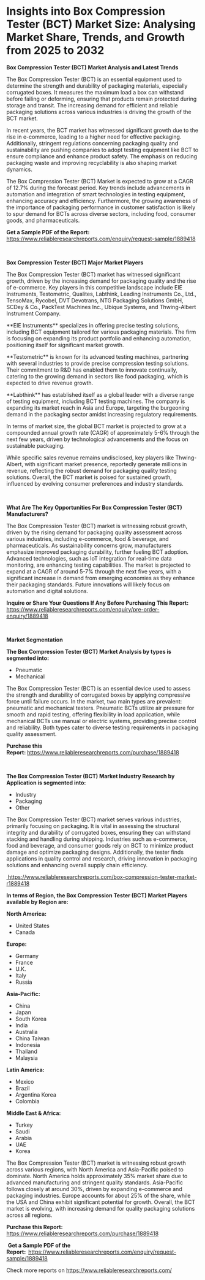 <p><h1>Insights into Box Compression Tester (BCT) Market Size: Analysing Market Share, Trends, and Growth from 2025 to 2032</h1></p><p><strong>Box Compression Tester (BCT) Market Analysis and Latest Trends</strong></p>
<p><p>The Box Compression Tester (BCT) is an essential equipment used to determine the strength and durability of packaging materials, especially corrugated boxes. It measures the maximum load a box can withstand before failing or deforming, ensuring that products remain protected during storage and transit. The increasing demand for efficient and reliable packaging solutions across various industries is driving the growth of the BCT market.</p><p>In recent years, the BCT market has witnessed significant growth due to the rise in e-commerce, leading to a higher need for effective packaging. Additionally, stringent regulations concerning packaging quality and sustainability are pushing companies to adopt testing equipment like BCT to ensure compliance and enhance product safety. The emphasis on reducing packaging waste and improving recyclability is also shaping market dynamics.</p><p>The Box Compression Tester (BCT) Market is expected to grow at a CAGR of 12.7% during the forecast period. Key trends include advancements in automation and integration of smart technologies in testing equipment, enhancing accuracy and efficiency. Furthermore, the growing awareness of the importance of packaging performance in customer satisfaction is likely to spur demand for BCTs across diverse sectors, including food, consumer goods, and pharmaceuticals.</p></p>
<p><strong>Get a Sample PDF of the Report:&nbsp;</strong> <a href="https://www.reliableresearchreports.com/enquiry/request-sample/1889418?utm_campaign=3190&utm_medium=2&utm_source=Github&utm_content=ia&utm_term=28032025&utm_id=box-compression-tester-bct">https://www.reliableresearchreports.com/enquiry/request-sample/1889418</a></p>
<p>&nbsp;</p>
<p><strong>Box Compression Tester (BCT) Major Market Players</strong></p>
<p><p>The Box Compression Tester (BCT) market has witnessed significant growth, driven by the increasing demand for packaging quality and the rise of e-commerce. Key players in this competitive landscape include EIE Instruments, Testometric, Qualites, Labthink, Leading Instruments Co., Ltd., TensoMax, Rycobel, DVT Devotrans, NTG Packaging Solutions GmbH, SCDey & Co., PackTest Machines Inc., Ubique Systems, and Thwing-Albert Instrument Company.</p><p>**EIE Instruments** specializes in offering precise testing solutions, including BCT equipment tailored for various packaging materials. The firm is focusing on expanding its product portfolio and enhancing automation, positioning itself for significant market growth.</p><p>**Testometric** is known for its advanced testing machines, partnering with several industries to provide precise compression testing solutions. Their commitment to R&D has enabled them to innovate continually, catering to the growing demand in sectors like food packaging, which is expected to drive revenue growth.</p><p>**Labthink** has established itself as a global leader with a diverse range of testing equipment, including BCT testing machines. The company is expanding its market reach in Asia and Europe, targeting the burgeoning demand in the packaging sector amidst increasing regulatory requirements.</p><p>In terms of market size, the global BCT market is projected to grow at a compounded annual growth rate (CAGR) of approximately 5-6% through the next few years, driven by technological advancements and the focus on sustainable packaging. </p><p>While specific sales revenue remains undisclosed, key players like Thwing-Albert, with significant market presence, reportedly generate millions in revenue, reflecting the robust demand for packaging quality testing solutions. Overall, the BCT market is poised for sustained growth, influenced by evolving consumer preferences and industry standards.</p></p>
<p>&nbsp;</p>
<p><strong>What Are The Key Opportunities For Box Compression Tester (BCT) Manufacturers?</strong></p>
<p><p>The Box Compression Tester (BCT) market is witnessing robust growth, driven by the rising demand for packaging quality assessment across various industries, including e-commerce, food & beverage, and pharmaceuticals. As sustainability concerns grow, manufacturers emphasize improved packaging durability, further fueling BCT adoption. Advanced technologies, such as IoT integration for real-time data monitoring, are enhancing testing capabilities. The market is projected to expand at a CAGR of around 5-7% through the next five years, with a significant increase in demand from emerging economies as they enhance their packaging standards. Future innovations will likely focus on automation and digital solutions.</p></p>
<p><strong>Inquire or Share Your Questions If Any Before Purchasing This Report:</strong> <a href="https://www.reliableresearchreports.com/enquiry/pre-order-enquiry/1889418?utm_campaign=3190&utm_medium=2&utm_source=Github&utm_content=ia&utm_term=28032025&utm_id=box-compression-tester-bct">https://www.reliableresearchreports.com/enquiry/pre-order-enquiry/1889418</a></p>
<p>&nbsp;</p>
<p><strong>Market Segmentation</strong></p>
<p><strong>The Box Compression Tester (BCT) Market Analysis by types is segmented into:</strong></p>
<p><ul><li>Pneumatic</li><li>Mechanical</li></ul></p>
<p><p>The Box Compression Tester (BCT) is an essential device used to assess the strength and durability of corrugated boxes by applying compressive force until failure occurs. In the market, two main types are prevalent: pneumatic and mechanical testers. Pneumatic BCTs utilize air pressure for smooth and rapid testing, offering flexibility in load application, while mechanical BCTs use manual or electric systems, providing precise control and reliability. Both types cater to diverse testing requirements in packaging quality assessment.</p></p>
<p><strong>Purchase this Report:&nbsp;</strong><a href="https://www.reliableresearchreports.com/purchase/1889418?utm_campaign=3190&utm_medium=2&utm_source=Github&utm_content=ia&utm_term=28032025&utm_id=box-compression-tester-bct">https://www.reliableresearchreports.com/purchase/1889418</a></p>
<p>&nbsp;</p>
<p><strong>The Box Compression Tester (BCT) Market Industry Research by Application is segmented into:</strong></p>
<p><ul><li>Industry</li><li>Packaging</li><li>Other</li></ul></p>
<p><p>The Box Compression Tester (BCT) market serves various industries, primarily focusing on packaging. It is vital in assessing the structural integrity and durability of corrugated boxes, ensuring they can withstand stacking and handling during shipping. Industries such as e-commerce, food and beverage, and consumer goods rely on BCT to minimize product damage and optimize packaging designs. Additionally, the tester finds applications in quality control and research, driving innovation in packaging solutions and enhancing overall supply chain efficiency.</p></p>
<p><a href="https://www.reliableresearchreports.com/box-compression-tester-market-r1889418?utm_campaign=3190&utm_medium=2&utm_source=Github&utm_content=ia&utm_term=28032025&utm_id=box-compression-tester-bct">&nbsp;https://www.reliableresearchreports.com/box-compression-tester-market-r1889418</a></p>
<p><strong>In terms of Region, the Box Compression Tester (BCT) Market Players available by Region are:</strong></p>
<p>
    <p> <strong> North America: </strong>
        <ul>
            <li>United States</li>
            <li>Canada</li>
        </ul>
        </p> 
    <p> <strong> Europe: </strong>
        <ul>
            <li>Germany</li>
            <li>France</li>
            <li>U.K.</li>
            <li>Italy</li>
            <li>Russia</li>
        </ul>
        </p> 
    <p> <strong> Asia-Pacific: </strong>
        <ul>
            <li>China</li>
            <li>Japan</li>
            <li>South Korea</li>
            <li>India</li>
            <li>Australia</li>
            <li>China Taiwan</li>
            <li>Indonesia</li>
            <li>Thailand</li>
            <li>Malaysia</li>
        </ul>
        </p> 
    <p> <strong> Latin America: </strong>
        <ul>
            <li>Mexico</li>
            <li>Brazil</li>
            <li>Argentina Korea</li>
            <li>Colombia</li>
        </ul>
        </p> 
    <p> <strong> Middle East & Africa: </strong>
        <ul>
            <li>Turkey</li>
            <li>Saudi</li>
            <li>Arabia</li>
            <li>UAE</li>
            <li>Korea</li>
        </ul>
    </p>
    </p>
<p><p>The Box Compression Tester (BCT) market is witnessing robust growth across various regions, with North America and Asia-Pacific poised to dominate. North America holds approximately 35% market share due to advanced manufacturing and stringent quality standards. Asia-Pacific follows closely at around 30%, driven by expanding e-commerce and packaging industries. Europe accounts for about 25% of the share, while the USA and China exhibit significant potential for growth. Overall, the BCT market is evolving, with increasing demand for quality packaging solutions across all regions.</p></p>
<p><strong>Purchase this Report: </strong><a href="https://www.reliableresearchreports.com/purchase/1889418?utm_campaign=3190&utm_medium=2&utm_source=Github&utm_content=ia&utm_term=28032025&utm_id=box-compression-tester-bct">https://www.reliableresearchreports.com/purchase/1889418</a></p>
<p>&nbsp;<strong>Get a Sample PDF of the Report:&nbsp;&nbsp;</strong><a href="https://www.reliableresearchreports.com/enquiry/request-sample/1889418?utm_campaign=3190&utm_medium=2&utm_source=Github&utm_content=ia&utm_term=28032025&utm_id=box-compression-tester-bct">https://www.reliableresearchreports.com/enquiry/request-sample/1889418</a></p>
<p><strong></strong></p>
<p>Check more reports on <a href="https://www.reliableresearchreports.com/?utm_campaign=3190&utm_medium=2&utm_source=Github&utm_content=ia&utm_term=28032025&utm_id=box-compression-tester-bct">https://www.reliableresearchreports.com/</a></p>